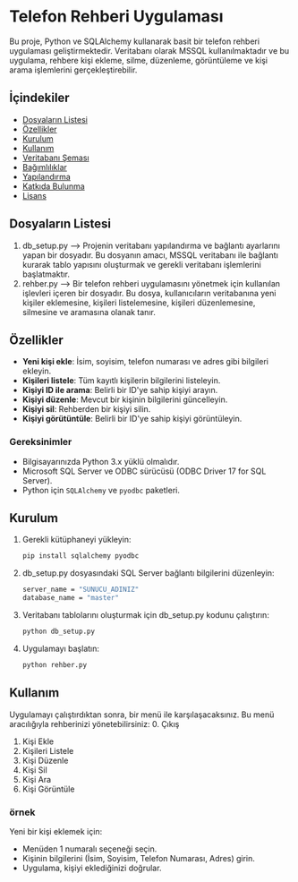 # Telefon Rehberi Uygulaması

Bu proje, Python ve SQLAlchemy kullanarak basit bir telefon rehberi uygulaması geliştirmektedir. Veritabanı olarak MSSQL kullanılmaktadır ve bu uygulama, rehbere kişi ekleme, silme, düzenleme, görüntüleme ve kişi arama işlemlerini gerçekleştirebilir.

## İçindekiler
- [Dosyaların Listesi](#dosyaların-listesi)
- [Özellikler](#özellikler)
- [Kurulum](#kurulum)
- [Kullanım](#kullanım)
- [Veritabanı Şeması](#veritabanı-şeması)
- [Bağımlılıklar](#bağımlılıklar)
- [Yapılandırma](#yapılandırma)
- [Katkıda Bulunma](#katkıda-bulunma)
- [Lisans](#lisans)

## Dosyaların Listesi
1. db_setup.py --> Projenin veritabanı yapılandırma ve bağlantı ayarlarını yapan bir dosyadır. Bu dosyanın amacı, MSSQL veritabanı ile bağlantı kurarak tablo yapısını oluşturmak ve gerekli veritabanı işlemlerini başlatmaktır.
2. rehber.py --> Bir telefon rehberi uygulamasını yönetmek için kullanılan işlevleri içeren bir dosyadır. Bu dosya, kullanıcıların veritabanına yeni kişiler eklemesine, kişileri listelemesine, kişileri düzenlemesine, silmesine ve aramasına olanak tanır.

## Özellikler

- **Yeni kişi ekle**: İsim, soyisim, telefon numarası ve adres gibi bilgileri ekleyin.
- **Kişileri listele**: Tüm kayıtlı kişilerin bilgilerini listeleyin.
- **Kişiyi ID ile arama**: Belirli bir ID'ye sahip kişiyi arayın.
- **Kişiyi düzenle**: Mevcut bir kişinin bilgilerini güncelleyin.
- **Kişiyi sil**: Rehberden bir kişiyi silin.
- **Kişiyi görütüntüle**: Belirli bir ID'ye sahip kişiyi görüntüleyin.


### Gereksinimler
- Bilgisayarınızda Python 3.x yüklü olmalıdır.
- Microsoft SQL Server ve ODBC sürücüsü (ODBC Driver 17 for SQL Server).
- Python için `SQLAlchemy` ve `pyodbc` paketleri.

## Kurulum

1. Gerekli kütüphaneyi yükleyin:
   ```bash
   pip install sqlalchemy pyodbc
2. db_setup.py dosyasındaki SQL Server bağlantı bilgilerini düzenleyin:
   ```bash
   server_name = "SUNUCU_ADINIZ"
   database_name = "master"
3. Veritabanı tablolarını oluşturmak için db_setup.py kodunu çalıştırın:
   ```bash
   python db_setup.py
4. Uygulamayı başlatın:
    ```bash
   python rehber.py
## Kullanım
Uygulamayı çalıştırdıktan sonra, bir menü ile karşılaşacaksınız. Bu menü aracılığıyla rehberinizi yönetebilirsiniz:
0. Çıkış
1. Kişi Ekle
2. Kişileri Listele
3. Kişi Düzenle
4. Kişi Sil
5. Kişi Ara
6. Kişi Görüntüle

 ### örnek
Yeni bir kişi eklemek için:
- Menüden 1 numaralı seçeneği seçin.
- Kişinin bilgilerini (İsim, Soyisim, Telefon Numarası, Adres) girin.
- Uygulama, kişiyi eklediğinizi doğrular.
 



























    
